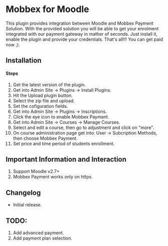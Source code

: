 # Mobbex for Moodle

This plugin provides integration between Moodle and Mobbex Payment Solution. With the provided solution you will be able to get your enrolment integrated with our payment gateway in mather of seconds. Just install it, enable the plugin and provide your credentials. That's all!!! You can get paid now ;).

## Installation

#### Steps

1) Get the latest version of the plugin.
2) Get into Admin Site -> Plugins -> Install Plugins.
3) Hit the Upload plugin button.
4) Select the zip file and upload.
5) Set the cofiguration fields.
6) Get into Admin Site -> Plugins -> Inscriptions.
7) Click the eye icon to enable Mobbex Payment. 
8) Get into Admin Site -> Courses -> Manage Courses.
9) Select and edit a course, then go to adjustment and click on "more".
10) On course administration page get into: User -> Subcription Methods, then choose Mobbex Payment.
11) Set price and time period of students enrollment.

## Important Information and Interaction
1) Support Moodle v2.7+
2) Mobbex Payment works only on https.

## Changelog

- Initial release.

## TODO:
1) Add advanced payment.
2) Add payment plan selection.


